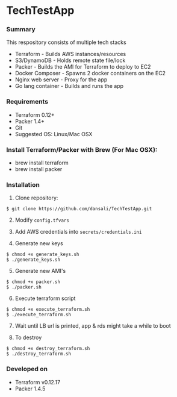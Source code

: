 # TechTestApp

### Summary

This respository consists of multiple tech stacks
* Terraform - Builds AWS instances/resources
* S3/DynamoDB - Holds remote state file/lock
* Packer - Builds the AMI for Terraform to deploy to EC2
* Docker Composer - Spawns 2 docker containers on the EC2
* Nginx web server - Proxy for the app
* Go lang container - Builds and runs the app

### Requirements

* Terraform 0.12+
* Packer 1.4+
* Git
* Suggested OS: Linux/Mac OSX

### Install Terraform/Packer with Brew (For Mac OSX):

* brew install terraform
* brew install packer

### Installation

1) Clone repository:

```
$ git clone https://github.com/dansali/TechTestApp.git
```

2) Modify ```config.tfvars```

3) Add AWS credentials into ```secrets/credentials.ini```

4) Generate new keys

```
$ chmod +x generate_keys.sh
$ ./generate_keys.sh
```

5) Generate new AMI's

```
$ chmod +x packer.sh
$ ./packer.sh
```

6) Execute terraform script

```
$ chmod +x execute_terraform.sh
$ ./execute_terraform.sh
```

7) Wait until LB url is printed, app & rds might take a while to boot

8) To destroy

```
$ chmod +x destroy_terraform.sh
$ ./destroy_terraform.sh
```

### Developed on

* Terraform v0.12.17
* Packer 1.4.5